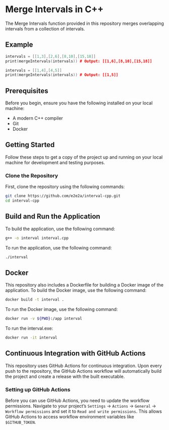 # Merge Intervals in C++

The Merge Intervals function provided in this repository merges overlapping intervals from a collection of intervals.

## Example

```cpp
intervals = [[1,3],[2,6],[8,10],[15,18]]
print(mergeIntervals(intervals)) # Output: [[1,6],[8,10],[15,18]]

intervals = [[1,4],[4,5]]
print(mergeIntervals(intervals)) # Output: [[1,5]]
```

## Prerequisites

Before you begin, ensure you have the following installed on your local machine:

- A modern C++ compiler
- Git
- Docker

## Getting Started

Follow these steps to get a copy of the project up and running on your local machine for development and testing purposes.

### Clone the Repository

First, clone the repository using the following commands:

```bash
git clone https://github.com/e2e2a/interval-cpp.git
cd interval-cpp
```

## Build and Run the Application

To build the application, use the following command:

```bash
g++ -o interval interval.cpp
```

To run the application, use the following command:

```bash
./interval
```

## Docker

This repository also includes a Dockerfile for building a Docker image of the application. To build the Docker image, use the following command:

```bash
docker build -t interval .
```

To run the Docker image, use the following command:

```bash
docker run -v ${PWD}:/app interval
```

To run the interval.exe:

```bash
docker run -it interval
```
## Continuous Integration with GitHub Actions

This repository uses GitHub Actions for continuous integration. Upon every push to the repository, the GitHub Actions workflow will automatically build the project and create a release with the built executable.

### Setting up GitHub Actions

Before you can use GitHub Actions, you need to update the workflow permissions. Navigate to your project’s `Settings` -> `Actions` -> `General` -> `Workflow permissions` and set it to `Read and write permissions`. This allows GitHub Actions to access workflow environment variables like `$GITHUB_TOKEN`.
